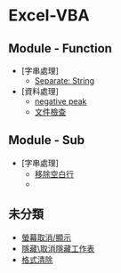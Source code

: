 # Excel-VBA


<h2> Module - Function</h2>

- [字串處理]
    - [Separate: String](https://github.com/Guan-Wei/Excel-VBA/blob/master/Source%20code/function/Separate:%20String)
- [資料處理]
    - [negative peak](https://github.com/Guan-Wei/Excel-VBA/blob/master/Source%20code/function/negative_peak.vba)
    - [文件檢查](https://github.com/Guan-Wei/Excel-VBA/blob/master/Source%20code/function/file_check_exit.vba)

<h2> Module - Sub</h2>

- [字串處理]
    - [移除空白行](https://github.com/Guan-Wei/Excel-VBA/blob/master/Source%20code/function/check_all_row_nll.vba)
    - 
<h2>未分類</h2>

- [螢幕取消/顯示](https://github.com/Guan-Wei/Excel-VBA/blob/master/Source%20code/other/screen%20updating.vba)
- [隱藏\取消隱藏工作表](https://github.com/Guan-Wei/Excel-VBA/blob/master/Source%20code/other/sheet_visible_cancel.vba)
- [格式清除](https://github.com/Guan-Wei/Excel-VBA/blob/master/Source%20code/Sub/sheet_format_initial.vba)
